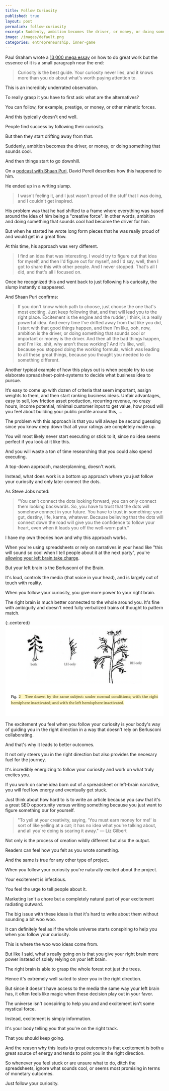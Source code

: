 ```yaml
---
title: Follow Curiosity
published: true
layout: post
permalink: follow-curiosity
excerpt: Suddenly, ambition becomes the driver, or money, or doing something that sounds cool. And then things start to go downhill.
image: /images/default.png
categories: entrepreneurship, inner-game
---
```


Paul Graham wrote a [13,000 mega essay](https://paulgraham.com/greatwork.html) on how to do great work but the essence of it is a small paragraph near the end:

> Curiosity is the best guide. Your curiosity never lies, and it knows more than you do about what's worth paying attention to.

This is an incredibly underrated observation.

To really grasp it you have to first ask: what are the alternatives?

You can follow, for example, prestige, or money, or other mimetic forces.

And this typically doesn't end well.

People find success by following their curiosity.

But then they start drifting away from that.

Suddenly, ambition becomes the driver, or money, or doing something that sounds cool. 

And then things start to go downhill.

On a [podcast with Shaan Puri](https://www.youtube.com/watch?v=Z2BnqYArwaw), David Perell describes how this happened to him.

He ended up in a writing slump. 

> I wasn't feeling it, and I just wasn't proud of the stuff that I was doing, and I couldn't get inspired.

His problem was that he had shifted to a frame where everything was based around the idea of him being a "creative force". In other words, ambition and doing something that sounds cool had become the driver for him.

But when he started he wrote long form pieces that he was really proud of and would get in a great flow.

At this time, his approach was very different.

> I find an idea that was interesting. I would try to figure out that idea for myself, and then I'd figure out for myself, and I'd say, well, then I got to share this with other people. And I never stopped. That's all I did, and that's all I focused on. 

Once he recognized this and went back to just following his curiosity, the slump instantly disappeared.

And Shaan Puri confirms:

> If you don't know which path to choose, just choose the one that's most exciting. Just keep following that, and that will lead you to the right place. Excitement is the engine and the rudder, I think, is a really powerful idea. And every time I've drifted away from that like you did, I start with that good things happen, and then I'm like, ooh, now, ambition is the driver, or doing something that sounds cool or important or money is the driver. And then all the bad things happen, and I'm like, shit, why aren't these working? And it's like, well, because you stopped doing the working formula, which was leading to all these great things, because you thought you needed to do something different.

Another typical example of how this plays out is when people try to use elaborate spreadsheet-point-systems to decide what business idea to pursue.

It’s easy to come up with dozen of criteria that seem important, assign weights to them, and then start ranking business ideas. Unfair advantages, easy to sell, low friction asset production, recurring revenue, no crazy hours, income potential, minimal customer input to get value, how proud will you feel about building your public profile around this, ...

The problem with this approach is that you will always be second guessing since you know deep down that all your ratings are completely made up. 

You will most likely never start executing or stick to it, since no idea seems perfect if you look at it like this. 

And you will waste a ton of time researching that you could also spend executing.

A top-down approach, masterplanning, doesn't work.

Instead, what does work is a bottom up approach where you just follow your curiosity and only later connect the dots.

As Steve Jobs noted:

> “You can’t connect the dots looking forward, you can only connect them looking backwards. So, you have to trust that the dots will somehow connect in your future. You have to trust in something: your gut, destiny, life, karma, whatever. Because believing that the dots will connect down the road will give you the confidence to follow your heart, even when it leads you off the well-worn path.”

I have my own theories how and why this approach works.

When you're using spreadsheets or rely on narratives in your head like "this will sound so cool when I tell people about it at the next party", you're [allowing your left brain take charge](https://jakobgreenfeld.com/thinking).

But your left brain is the Berlusconi of the Brain.

It's loud, controls the media (that voice in your head), and is largely out of touch with reality.

When you follow your curiosity, you give more power to your right brain.

The right brain is much better connected to the whole around you. It's fine with ambiguity and doesn't need fully verbalized trains of thought to pattern match.

{:.centered}
![from The Divided Brain and the Search for Meaning by Ian McGilchrist](/images/lh_rh_images.png)

The excitement you feel when you follow your curiosity is your body's way of guiding you in the right direction in a way that doesn't rely on Berlusconi collaborating.

And that's why it leads to better outcomes.

It not only steers you in the right direction but also provides the necesary fuel for the journey.

It's incredibly energizing to follow your curiosity and work on what truly excites you.

If you work on some idea born out of a spreadsheet or left-brain narrative, you will feel low energy and eventually get stuck.

Just think about how hard to is to write an article because you saw that it's a great SEO opportunity versus writing something because you just want to figure something our for yourself.

> "To yell at your creativity, saying, 'You must earn money for me!' is sort of like yelling at a cat; it has no idea what you're talking about, and all you're doing is scaring it away." — Liz Gilbert

Not only is the process of creation wildly different but also the output.

Readers can feel how you felt as you wrote something.

And the same is true for any other type of project.

When you follow your curiosity you're naturally excited about the project.

Your excitement is infectious.

You feel the urge to tell people about it.

Marketing isn't a chore but a completely natural part of your excitement radiating outward.

The big issue with these ideas is that it's hard to write about them without sounding a bit woo woo.

It can definitely feel as if the whole universe starts conspiring to help you when you follow your curiosity.

This is where the woo woo ideas come from.

But like I said, what's really going on is that you give your right brain more power instead of solely relying on your left brain.

The right brain is able to grasp the whole forest not just the trees.

Hence it's extremely well suited to steer you in the right direction.

But since it doesn't have access to the media the same way your left brain has, it often feels like magic when these decision play out in your favor.

The universe isn't conspiring to help you and and excitement isn't some mystical force.

Instead, excitement is simply information.

It's your body telling you that you're on the right track.

That you should keep going.

And the reason why this leads to great outcomes is that excitement is both a great source of energy and tends to point you in the right direction.

So whenever you feel stuck or are unsure what to do, ditch the spreadsheets, ignore what sounds cool, or seems most promising in terms of monetary outcomes.

Just follow your curiosity.